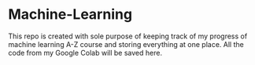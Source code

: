 # Machine-Learning

This repo is created with sole purpose of keeping track of my progress of machine learning A-Z course and storing everything at one place. All the code from my Google Colab will be saved here.
